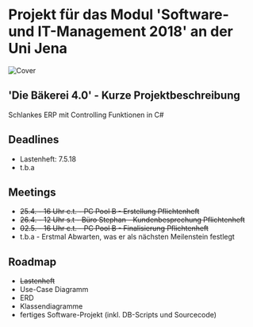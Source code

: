 ﻿# Projekt für das Modul 'Software- und IT-Management 2018' an der Uni Jena 

![Cover](https://github.com/baekerei40/baekerei40/blob/master/Lastenheft/cover.PNG)

## 'Die Bäkerei 4.0' - Kurze Projektbeschreibung
Schlankes ERP mit Controlling Funktionen in C#

## Deadlines
* Lastenheft: 7.5.18
* t.b.a

## Meetings
* ~~25.4. - 16 Uhr c.t. - PC Pool B - Erstellung Pflichtenheft~~
* ~~26.4. - 12 Uhr s.t - Büro Stephan - Kundenbesprechung Pflichtenheft~~
* ~~02.5. - 16 Uhr c.t. - PC Pool B - Finalisierung Pflichtenheft~~
* t.b.a - Erstmal Abwarten, was er als nächsten Meilenstein festlegt

## Roadmap
* ~~Lastenheft~~
* Use-Case Diagramm
* ERD
* Klassendiagramme
* fertiges Software-Projekt (inkl. DB-Scripts und Sourcecode)
